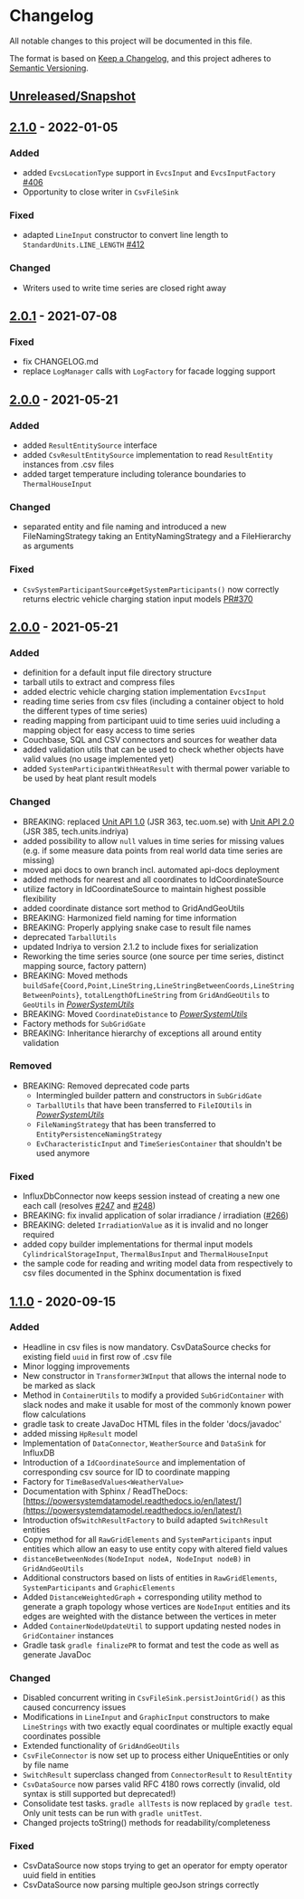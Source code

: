 # Changelog
All notable changes to this project will be documented in this file.

The format is based on [Keep a Changelog](https://keepachangelog.com/en/1.0.0/),
and this project adheres to [Semantic Versioning](https://semver.org/spec/v2.0.0.html).

## [Unreleased/Snapshot]

## [2.1.0] - 2022-01-05

### Added
- added `EvcsLocationType` support in `EvcsInput` and `EvcsInputFactory` [#406](https://github.com/ie3-institute/PowerSystemDataModel/issues/406)
- Opportunity to close writer in `CsvFileSink`

### Fixed
- adapted `LineInput` constructor to convert line length to `StandardUnits.LINE_LENGTH` [#412](https://github.com/ie3-institute/PowerSystemDataModel/issues/412)

### Changed
- Writers used to write time series are closed right away

## [2.0.1] - 2021-07-08

### Fixed
- fix CHANGELOG.md
- replace `LogManager` calls with `LogFactory` for facade logging support

## [2.0.0] - 2021-05-21

### Added
-   added `ResultEntitySource` interface
-   added `CsvResultEntitySource` implementation to read `ResultEntity` instances from .csv files
-   added target temperature including tolerance boundaries to `ThermalHouseInput`

### Changed
-   separated entity and file naming and introduced a new FileNamingStrategy taking an EntityNamingStrategy and a FileHierarchy as arguments

### Fixed
-   `CsvSystemParticipantSource#getSystemParticipants()` now correctly returns electric vehicle charging station input models [PR#370](https://github.com/ie3-institute/PowerSystemDataModel/pull/370)

## [2.0.0] - 2021-05-21

### Added
-   definition for a default input file directory structure
-   tarball utils to extract and compress files
-   added electric vehicle charging station implementation ``EvcsInput``
-   reading time series from csv files (including a container object to hold the different types of time series)
-   reading mapping from participant uuid to time series uuid including a mapping object for easy access to time series
-   Couchbase, SQL and CSV connectors and sources for weather data
-   added validation utils that can be used to check whether objects have valid values (no usage implemented yet)
-   added `SystemParticipantWithHeatResult` with thermal power variable to be used by heat plant result models

### Changed
-   BREAKING: replaced [Unit API 1.0](https://github.com/unitsofmeasurement/uom-se) (JSR 363, tec.uom.se) with [Unit API 2.0](https://github.com/unitsofmeasurement/indriya) (JSR 385, tech.units.indriya)
-   added possibility to allow `null` values in time series for missing values (e.g. if some measure data points from real world data time series are missing)
-   moved api docs to own branch incl. automated api-docs deployment
-   added methods for nearest and all coordinates to IdCoordinateSource
-   utilize factory in IdCoordinateSource to maintain highest possible flexibility
-   added coordinate distance sort method to GridAndGeoUtils
-   BREAKING: Harmonized field naming for time information
-   BREAKING: Properly applying snake case to result file names
-   deprecated `TarballUtils`
-   updated Indriya to version 2.1.2 to include fixes for serialization
-   Reworking the time series source (one source per time series, distinct mapping source, factory pattern)
-   BREAKING: Moved methods `buildSafe{Coord,Point,LineString,LineStringBetweenCoords,LineStringBetweenPoints}`, `totalLengthOfLineString` from `GridAndGeoUtils` to `GeoUtils` in [_PowerSystemUtils_](https://github.com/ie3-institute/PowerSystemUtils)
-   BREAKING: Moved `CoordinateDistance` to [_PowerSystemUtils_](https://github.com/ie3-institute/PowerSystemUtils)
-   Factory methods for `SubGridGate`
-   BREAKING: Inheritance hierarchy of exceptions all around entity validation

### Removed
-   BREAKING: Removed deprecated code parts
	-   Intermingled builder pattern and constructors in `SubGridGate`
	-   `TarballUtils` that have been transferred to `FileIOUtils` in [_PowerSystemUtils_](https://github.com/ie3-institute/PowerSystemUtils)
	-   `FileNamingStrategy` that has been transferred to `EntityPersistenceNamingStrategy`
	-   `EvCharacteristicInput` and `TimeSeriesContainer` that shouldn't be used anymore

### Fixed
-   InfluxDbConnector now keeps session instead of creating a new one each call
(resolves [#247](https://github.com/ie3-institute/PowerSystemDataModel/issues/247)
and [#248](https://github.com/ie3-institute/PowerSystemDataModel/issues/248))
-   BREAKING: fix invalid application of solar irradiance / irradiation ([#266](https://github.com/ie3-institute/PowerSystemDataModel/issues/266))
-   BREAKING: deleted `IrradiationValue` as it is invalid and no longer required
-   added copy builder implementations for thermal input models `CylindricalStorageInput`, `ThermalBusInput` and `ThermalHouseInput`
-   the sample code for reading and writing model data from respectively to csv files documented in the Sphinx documentation is fixed

## [1.1.0] - 2020-09-15

### Added
-   Headline in csv files is now mandatory. CsvDataSource checks for existing field `uuid` in first row of .csv file
-   Minor logging improvements
-   New constructor in ``Transformer3WInput`` that allows the internal node to be marked as slack
-   Method in ``ContainerUtils`` to modify a provided ``SubGridContainer`` with slack nodes and make it usable for
most of the commonly known power flow calculations
-   gradle task to create JavaDoc HTML files in the folder 'docs/javadoc'
-   added missing ``HpResult`` model
-   Implementation of ``DataConnector``, ``WeatherSource`` and ``DataSink`` for InfluxDB
-   Introduction of a ``IdCoordinateSource`` and implementation of  corresponding csv source for ID to coordinate mapping
-   Factory for ``TimeBasedValues<WeatherValue>``
-   Documentation with Sphinx / ReadTheDocs: [https://powersystemdatamodel.readthedocs.io/en/latest/](https://powersystemdatamodel.readthedocs.io/en/latest/)
-   Introduction of``SwitchResultFactory`` to build adapted ``SwitchResult`` entities
-   Copy method for all `RawGridElements` and `SystemParticipants` input entities which allow an easy to use entity copy with altered field values
-   ``distanceBetweenNodes(NodeInput nodeA, NodeInput nodeB)`` in ``GridAndGeoUtils``
-   Additional constructors based on lists of entities in ``RawGridElements``, ``SystemParticipants`` and ``GraphicElements``
-   Added ``DistanceWeightedGraph`` + corresponding utility method to generate a graph topology whose vertices are `NodeInput` entities and its edges are weighted with the distance between the vertices in meter
-   Added ``ContainerNodeUpdateUtil`` to support updating nested nodes in ``GridContainer`` instances
-   Gradle task `gradle finalizePR` to format and test the code as well as generate JavaDoc

### Changed
-   Disabled concurrent writing in `CsvFileSink.persistJointGrid()` as this caused concurrency issues
-   Modifications in `LineInput` and `GraphicInput` constructors to make `LineStrings` with two exactly equal
coordinates or multiple exactly equal coordinates possible
-   Extended functionality of `GridAndGeoUtils`
- `CsvFileConnector` is now set up to process either UniqueEntities or only by file name
- `SwitchResult` superclass changed from `ConnectorResult` to `ResultEntity`
- ``CsvDataSource`` now parses valid RFC 4180 rows correctly (invalid, old syntax is still supported but deprecated!)
-   Consolidate test tasks. `gradle allTests` is now replaced by `gradle test`. Only unit tests can be run with `gradle unitTest`.
- Changed projects toString() methods for readability/completeness

### Fixed
-   CsvDataSource now stops trying to get an operator for empty operator uuid field in entities
-   CsvDataSource now parsing multiple geoJson strings correctly

[Unreleased/Snapshot]: https://github.com/ie3-institute/powersystemdatamodel/compare/2.1.0...HEAD
[2.1.0]: https://github.com/ie3-institute/powersystemdatamodel/compare/2.0.1...2.1.0
[2.0.1]: https://github.com/ie3-institute/powersystemdatamodel/compare/2.0.0...2.0.1
[2.0.0]: https://github.com/ie3-institute/powersystemdatamodel/compare/1.1.0...2.0.0
[1.1.0]: https://github.com/ie3-institute/powersystemdatamodel/compare/6a49bc514be8859ebd29a3595cd58cd000498f1e...1.1.0
